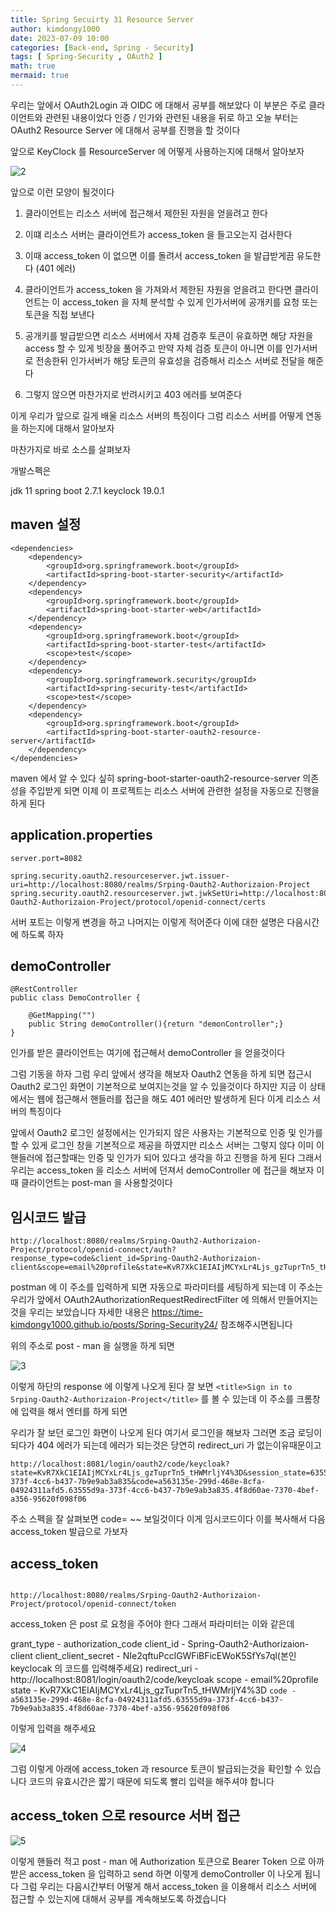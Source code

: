 ```yaml
---
title: Spring Secuirty 31 Resource Server
author: kimdongy1000
date: 2023-07-09 10:00
categories: [Back-end, Spring - Security]
tags: [ Spring-Security , OAuth2 ]
math: true
mermaid: true
---
```


우리는 앞에서 OAuth2Login 과 OIDC 에 대해서 공부를 해보았다 이 부분은 주로 클라이언트와 관련된 내용이었다 인증 / 인가와 관련된 내용을 뒤로 하고 오늘 부터는 
OAuth2 Resource Server 에 대해서 공부를 진행을 할 것이다 

앞으로 KeyClock 를 ResourceServer 에 어떻게 사용하는지에 대해서 알아보자 

![2](https://github.com/time-kimdongy1000/ImageStore/assets/58513678/f40ab778-2504-48d6-a84a-decdceeb4453)

앞으로 이런 모양이 될것이다 

1) 클라이언트는 리소스 서버에 접근해서 제한된 자원을 얻을려고 한다 

2) 이떄 리소스 서버는 클라이언트가 access_token 을 들고오는지 검사한다 

3) 이때 access_token 이 없으면 이를 돌려서 access_token 을 발급받게끔 유도한다 (401 에러)

4) 클라이언트가 access_token 을 가져와서 제한된 자원을 얻을려고 한다면 클라이언트는 이 access_token 을 자체 분석할 수 있게 인가서버에 공개키를 요청 또는 토큰을 직접 보낸다 

5) 공개키를 발급받으면 리소스 서버에서 자체 검증후 토큰이 유효하면 해당 자원을 access 할 수 있게 빗장을 풀어주고 
   만약 자체 검증 토큰이 아니면 이를 인가서버로 전송한뒤 인가서버가 해당 토큰의 유효성을 검증해서 리소스 서버로 전달을 해준다 

6) 그렇지 않으면 마찬가지로 반려시키고 403 에러를 보여준다 

이게 우리가 앞으로 길게 배울 리소스 서버의 특징이다 그럼 리소스 서버를 어떻게 연동을 하는지에 대해서 알아보자 

마찬가지로 바로 소스를 살펴보자 


개발스펙은 

jdk 11 
spring boot 2.7.1 
keyclock 19.0.1


## maven 설정

```
<dependencies>
	<dependency>
		<groupId>org.springframework.boot</groupId>
		<artifactId>spring-boot-starter-security</artifactId>
	</dependency>
	<dependency>
		<groupId>org.springframework.boot</groupId>
		<artifactId>spring-boot-starter-web</artifactId>
	</dependency>
	<dependency>
		<groupId>org.springframework.boot</groupId>
		<artifactId>spring-boot-starter-test</artifactId>
		<scope>test</scope>
	</dependency>
	<dependency>
		<groupId>org.springframework.security</groupId>
		<artifactId>spring-security-test</artifactId>
		<scope>test</scope>
	</dependency>
	<dependency>
		<groupId>org.springframework.boot</groupId>
		<artifactId>spring-boot-starter-oauth2-resource-server</artifactId>
	</dependency>
</dependencies>
```

maven 에서 알 수 있다 싶히 spring-boot-starter-oauth2-resource-server 의존성을 주입받게 되면 이제 이 프로젝트는 리소스 서버에 관련한 설정을 자동으로 진행을 하게 된다 

## application.properties 

```
server.port=8082

spring.security.oauth2.resourceserver.jwt.issuer-uri=http://localhost:8080/realms/Srping-Oauth2-Authorizaion-Project
spring.security.oauth2.resourceserver.jwt.jwkSetUri=http://localhost:8080/realms/Srping-Oauth2-Authorizaion-Project/protocol/openid-connect/certs

```

서버 포트는 이렇게 변경을 하고 나머지는 이렇게 적어준다 이에 대한 설명은 다음시간에 하도록 하자

## demoController

```
@RestController
public class DemoController {

    @GetMapping("")
    public String demoController(){return "demonController";}
}

```

인가를 받은 클라이언트는 여기에 접근해서 demoController 을 얻을것이다 

그럼 기동을 하자 그럼 우리 앞에서 생각을 해보자 Oauth2 연동을 하게 되면 접근시 Oauth2 로그인 화면이 기본적으로 보여지는것을 알 수 있을것이다 하지만 
지금 이 상태에서는 웹에 접근해서 핸들러를 접근을 해도 401 에러만 발생하게 된다 이게 리소스 서버의 특징이다 

앞에서 Oauth2 로그인 설정에서는 인가되지 않은 사용자는 기본적으로 인증 및 인가를 할 수 있게 로그인 창을 기본적으로 제공을 하였지만 
리소스 서버는 그렇지 않다 이미 이 핸들러에 접근할때는 인증 및 인가가 되어 있다고 생각을 하고 진행을 하게 된다 그래서 우리는 access_token 을 리소스 서버에 던져서 
demoController 에 접근을 해보자 이때 클라이언트는 post-man 을 사용할것이다 

## 임시코드 발급

```
http://localhost:8080/realms/Srping-Oauth2-Authorizaion-Project/protocol/openid-connect/auth?response_type=code&client_id=Spring-Oauth2-Authorizaion-client&scope=email%20profile&state=KvR7XkC1EIAIjMCYxLr4Ljs_gzTuprTn5_tHWMrljY4%3D&redirect_uri=http://localhost:8081/login/oauth2/code/keycloak

```

postman 에 이 주소를 입력하게 되면 자동으로 파라미터를 세팅하게 되는데 이 주소는 우리가 앞에서 OAuth2AuthorizationRequestRedirectFilter 에 의해서 만들어지는것을 우리는 보았습니다 자세한 내용은 <https://time-kimdongy1000.github.io/posts/Spring-Security24/> 참조해주시면됩니다 

위의 주소로 post - man 을 실행을 하게 되면 

![3](https://github.com/time-kimdongy1000/ImageStore/assets/58513678/55000b52-d8fc-4759-910e-9f00a3026c8c)

이렇게 하단의 response 에 이렇게 나오게 된다 잘 보면 `<title>Sign in to Srping-Oauth2-Authorizaion-Project</title>` 를 볼 수 있는데 이 주소를 
크롬창에 입력을 해서 엔터를 하게 되면 

우리가 잘 보던 로그인 화면이 나오게 된다 여기서 로그인을 해보자 그러면 조금 로딩이 되다가 404 에러가 되는데 에러가 되는것은 당연히 redirect_uri 가 없는이유때문이고 

```
http://localhost:8081/login/oauth2/code/keycloak?state=KvR7XkC1EIAIjMCYxLr4Ljs_gzTuprTn5_tHWMrljY4%3D&session_state=63555d9a-373f-4cc6-b437-7b9e9ab3a835&code=a563135e-299d-468e-8cfa-04924311afd5.63555d9a-373f-4cc6-b437-7b9e9ab3a835.4f8d60ae-7370-4bef-a356-95620f098f06

```

주소 스펙을 잘 살펴보면 code= ~~ 보일것이다 이게 임시코드이다 이를 복사해서 다음 access_token 발급으로 가보자

## access_token 

```

http://localhost:8080/realms/Srping-Oauth2-Authorizaion-Project/protocol/openid-connect/token

```

access_token 은 post 로 요청을 주어야 한다 그래서 파라미터는 이와 같은데 

grant_type - authorization_code
client_id - Spring-Oauth2-Authorizaion-client
client_client_secret - NIe2qftuPcclGWFiBFicEWoK5SfYs7ql(본인 keyclocak 의 코드를 입력해주세요)
redirect_uri - http://localhost:8081/login/oauth2/code/keycloak
scope - email%20profile
state - KvR7XkC1EIAIjMCYxLr4Ljs_gzTuprTn5_tHWMrljY4%3D
`code - a563135e-299d-468e-8cfa-04924311afd5.63555d9a-373f-4cc6-b437-7b9e9ab3a835.4f8d60ae-7370-4bef-a356-95620f098f06`

이렇게 입력을 해주세요 

![4](https://github.com/time-kimdongy1000/ImageStore/assets/58513678/62dee1ef-1cc8-437b-a26e-5620981eedd5)

그럼 이렇게 아래에 access_token 과 resource 토큰이 발급되는것을 확인할 수 있습니다 코드의 유효시간은 짧기 때문에 되도록 빨리 입력을 해주셔야 합니다 

## access_token 으로 resource 서버 접근

![5](https://github.com/time-kimdongy1000/ImageStore/assets/58513678/8c00376f-ae11-4c10-b8cb-55e31f1cc663)

이렇게 핸들러 적고 post - man 에 Authorization 토큰으로 Bearer Token 으로 아까 받은 access_token 을 입력하고 send 하면 이렇게 
demoController 이 나오게 됩니다 그럼 우리는 다음시간부터 어떻게 해서 access_token 을 이용해서 리소스 서버에 접근할 수 있는지에 대해서 공부를 계속해보도록 하겠습니다 
